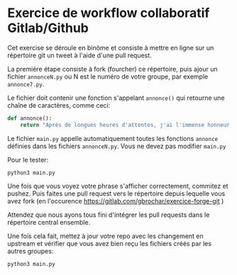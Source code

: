 # Exercice de workflow collaboratif Gitlab/Github

Cet exercise se déroule en binôme et consiste à mettre en ligne sur un répertoire git un tweet à l'aide d'une pull request.

La première étape consiste à fork (fourcher) ce répertoire, puis ajour un fichier `annonceN.py` ou N est le numéro de votre groupe, par exemple `annonce7.py`.

Le fichier doit contenir une fonction s'appelant `annonce()` qui retourne une chaîne de caractères, comme ceci:

```python
def annonce():
	return "Après de longues heures d'attentes, j'ai l'immense honneur de vous annoncer que les chaussettes de l'archiduchesse sont sèches, archisèches."
```

Le fichier `main.py` appelle automatiquement toutes les fonctions `annonce` définies dans les fichiers `annonceN.py`. Vous ne devez pas modifier `main.py`

Pour le tester:
```
python3 main.py
```

Une fois que vous voyez votre phrase s'afficher correctement, commitez et pushez. Puis faites une pull request vers le répertoire depuis lequelle vous avez fork (en l'occurence https://gitlab.com/gbrochar/exercice-forge-git )

Attendez que nous ayons tous fini d'intégrer les pull requests dans le répertoire central ensemble.

Une fois cela fait, mettez à jour votre repo avec les changement en upstream et vérifier que vous avez bien reçu les fichiers créés par les autres groupes:

```
python3 main.py
```
